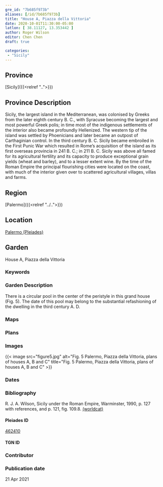 ```yaml
---
gre_id: "7b685f973b"
aliases: [/id/7b685f973b]
title: "House A, Piazza della Vittoria"
date: 2020-10-01T11:30:00-05:00
latlon: [ 38.11127, 13.353442 ]
author: Roger Wilson
editor: Chen Chen
draft: true

categories:
 - "Sicily"
---
```


## Province

[Sicily]({{<relref "..">}})

## Province Description
Sicily, the largest island in the Mediterranean, was colonised by Greeks from the later eighth century B. C., with Syracuse becoming the largest and most powerful Greek polis; in time most of the indigenous settlements of the interior also became profoundly Hellenized. The western tip of the island was settled by Phoenicians and later became an outpost of Carthaginian control. In the third century B. C. Sicily became embroiled in the First Punic War which resulted in Rome’s acquisition of the island as its first overseas provincia in 241 B. C.; in 211 B. C. Sicily was above all famed for its agricultural fertility and its capacity to produce exceptional grain yields (wheat and barley), and to a lesser extent wine. By the time of the Roman Empire the principal flourishing cities were located on the coast, with much of the interior given over to scattered agricultural villages, villas and farms.

## Region

[Palermo]({{<relref "../..">}})

<!--### Sublocation Description-->

<!-- DESCRIPTION -->


## Location

[Palermo (Pleiades)](https://pleiades.stoa.org/places/462410)

<!--### Location Description-->

<!-- LEAVE THIS BLANK FOR NOW -->

<!--## Sublocation-->

<!--
[AREA WITHIN LOCATION, LIKE “PALATINE HILL”](GEOREFERENCE LINK)
A sublocation is any area larger than an individual garden, but located within a location. I would always try to include a link to a controlled vocabulary here if possible. This ID may well be different from the Garden ID, e.g., Pompeii versus a Garden in one of the houses which has its own Pleiades ID.
-->

<!--### Sublocation Description-->

<!-- DESCRIPTION -->

## Garden

House A, Piazza della Vittoria

### Keywords

<!-- [urban villas](#) -->


### Garden Description

There is a circular pool in the center of the peristyle in this grand house (Fig. 5). The date  of this pool may belong to the substantial refashioning of the dwelling in the third century A. D.

### Maps

<!--
{{< figure src="IMG_URL" alt="ALT_TEXT" title="CAPTION" >}}
-->

### Plans

<!--{{< image src="cologne_atrium_plan1_EUR_GI_ColClaAA_Ah_carroll.jpg" alt="Plan of the Atrium House at Colonia Claudia Ara Agrippinensium (Cologne); rights statement" title="Plan 1: Plan of the so-called 'atrium house' with an apsidal pool (P) in its garden courtyard (G). Adapted from Precht 1971, fig. 2. (Rights statement)" >}}-->

### Images

{{< image src="figure5.jpg" alt="Fig. 5  Palermo, Piazza della Vittoria, plans of houses A, B and C" title="Fig. 5  Palermo, Piazza della Vittoria, plans of houses A, B and C" >}}


### Dates


### Bibliography
R. J. A. Wilson, Sicily under the Roman Empire, Warminster, 1990, p. 127 with references, and p. 121, fig. 109.8. [(worldcat)](http://www.worldcat.org/oclc/608028740)

<!--#### Periodo ID-->

<!-- [PERIODO_ID](https://pleiades.stoa.org/places/PLEIADES_ID) -->

#### Pleiades ID

[462410](https://pleiades.stoa.org/places/462410)

#### TGN ID


### Contributor


### Publication date

21 Apr 2021


<!--### Related articles-->

<!-- Links to other related articles. Leave blank for now -->